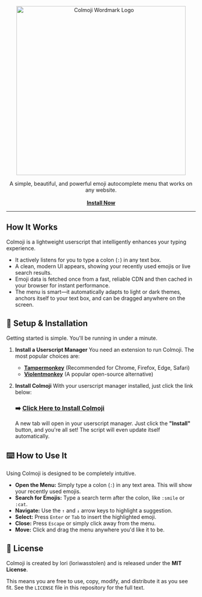 <p align="center">
  <img src="https://i.imgur.com/EmperhW.png" alt="Colmoji Wordmark Logo" width="450">
</p>

<p align="center">
  A simple, beautiful, and powerful emoji autocomplete menu that works on any website.
  <br><br>
  <a href="https://github.com/YOUR_USERNAME/Colmoji/raw/main/colmoji.user.js"><strong>Install Now</strong></a>
</p>

---

## How It Works

Colmoji is a lightweight userscript that intelligently enhances your typing experience.

-   It actively listens for you to type a colon (`:`) in any text box.
-   A clean, modern UI appears, showing your recently used emojis or live search results.
-   Emoji data is fetched once from a fast, reliable CDN and then cached in your browser for instant performance.
-   The menu is smart—it automatically adapts to light or dark themes, anchors itself to your text box, and can be dragged anywhere on the screen.

## 🚀 Setup & Installation

Getting started is simple. You'll be running in under a minute.

1.  **Install a Userscript Manager**
    You need an extension to run Colmoji. The most popular choices are:
    -   [**Tampermonkey**](https://www.tampermonkey.net/) (Recommended for Chrome, Firefox, Edge, Safari)
    -   [**Violentmonkey**](https://violentmonkey.github.io/) (A popular open-source alternative)

2.  **Install Colmoji**
    With your userscript manager installed, just click the link below:

    ### ➡️ [**Click Here to Install Colmoji**](https://github.com/YOUR_USERNAME/Colmoji/raw/main/colmoji.user.js)

    A new tab will open in your userscript manager. Just click the **"Install"** button, and you're all set! The script will even update itself automatically.

## ⌨️ How to Use It

Using Colmoji is designed to be completely intuitive.

-   **Open the Menu:** Simply type a colon (`:`) in any text area. This will show your recently used emojis.
-   **Search for Emojis:** Type a search term after the colon, like `:smile` or `:cat`.
-   **Navigate:** Use the `↑` and `↓` arrow keys to highlight a suggestion.
-   **Select:** Press `Enter` or `Tab` to insert the highlighted emoji.
-   **Close:** Press `Escape` or simply click away from the menu.
-   **Move:** Click and drag the menu anywhere you'd like it to be.

## 📄 License

Colmoji is created by lori (loriwasstolen) and is released under the **MIT License**.

This means you are free to use, copy, modify, and distribute it as you see fit. See the `LICENSE` file in this repository for the full text.
